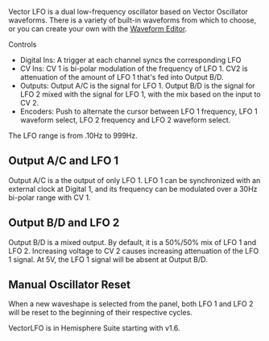 Vector LFO is a dual low-frequency oscillator based on Vector Oscillator waveforms. There is a variety of built-in waveforms from which to choose, or you can create your own with the [Waveform Editor](https://github.com/Chysn/O_C-HemisphereSuite/wiki/Waveform-Editor).

Controls
* Digital Ins: A trigger at each channel syncs the corresponding LFO
* CV Ins: CV 1 is bi-polar modulation of the frequency of LFO 1. CV2 is attenuation of the amount of LFO 1 that's fed into Output B/D.
* Outputs: Output A/C is the signal for LFO 1. Output B/D is the signal for LFO 2 mixed with the signal for LFO 1, with the mix based on the input to CV 2.
* Encoders: Push to alternate the cursor between LFO 1 frequency, LFO 1 waveform select, LFO 2 frequency and LFO 2 waveform select.

The LFO range is from .10Hz to 999Hz.

## Output A/C and LFO 1

Output A/C is a the output of only LFO 1. LFO 1 can be synchronized with an external clock at Digital 1, and its frequency can be modulated over a 30Hz bi-polar range with CV 1.

## Output B/D and LFO 2

Output B/D is a mixed output. By default, it is a 50%/50% mix of LFO 1 and LFO 2. Increasing voltage to CV 2 causes increasing attenuation of the LFO 1 signal. At 5V, the LFO 1 signal will be absent at Output B/D.

## Manual Oscillator Reset

When a new waveshape is selected from the panel, both LFO 1 and LFO 2 will be reset to the beginning of their respective cycles.

VectorLFO is in Hemisphere Suite starting with v1.6.